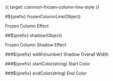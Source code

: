 {{ target: common-frozen-column-line-style }}

#${prefix} frozenColumnLine(Object)

Frozen Column Effect

##${prefix} shadow(Object)

Frozen Column Shadow Effect

###${prefix} width(number)
Shadow Overall Width

###${prefix} startColor(string)
Start Color

###${prefix} endColor(string)
End Color